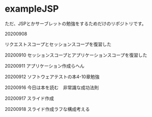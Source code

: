 # exampleJSP

ただ、JSPとかサーブレットの勉強をするためだけのリポジトリです。

20200908

リクエストスコープとセッションスコープを復習した

20200910
セッションスコープとアプリケーションスコープを復習した

20200911
アプリケーション作成らへん

20200912
ソフトウェアテストの本4-10章勉強

20200916
今日は本を読む　非常識な成功法則

20200917
スライド作成

20200918
スライド作成ラフな構成考える

